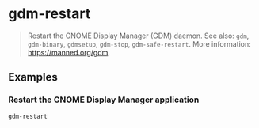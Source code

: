 # gdm-restart

> Restart the GNOME Display Manager (GDM) daemon. See also: `gdm`, `gdm-binary`, `gdmsetup`, `gdm-stop`, `gdm-safe-restart`. More information: <https://manned.org/gdm>.

## Examples

### Restart the GNOME Display Manager application

```bash
gdm-restart
```

